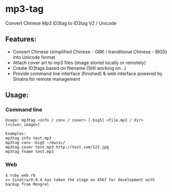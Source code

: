 # mp3-tag

Convert Chinese Mp3 ID3tag to ID3tag V2 / Unicode

## Features:

- Convert Chinese (simplified Chinese - GBK / tranditional Chinese - BIG5) into Unicode format
- Attach cover art to mp3 files (image stored locally or remotely)
- Create ID3tags based on filename (Still working on...)
- Provide command line interface (finished) & web interface powered by Sinatra for remote management

## Usage:

### Command line

    Usage: mp3tag <info / conv / cover> [-big5] <file.mp3 / dir> [<cover_image>]

    Examples:
    mp3tag info test.mp3
    mp3tag conv -big5 ~/music/
    mp3tag cover test.mp3 http://test.com/123.jpg
    mp3tag fname test.mp3

### Web

    $ ruby web.rb 
    == Sinatra/0.9.4 has taken the stage on 4567 for development with backup from Mongrel

